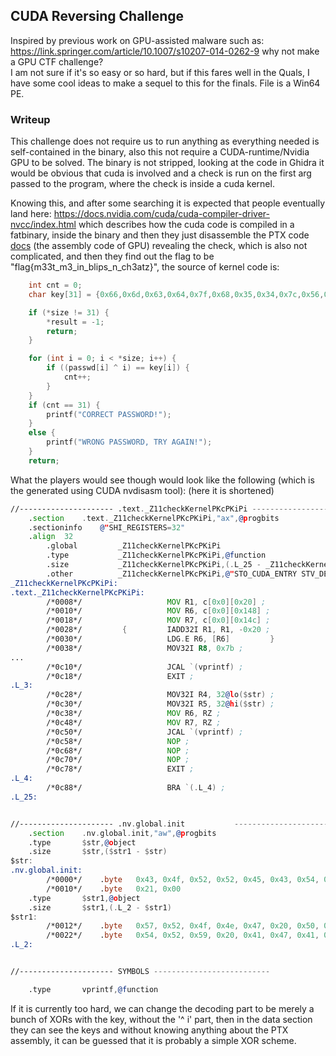## CUDA Reversing Challenge

Inspired by previous work on GPU-assisted malware such as: https://link.springer.com/article/10.1007/s10207-014-0262-9 why not make a GPU CTF challenge? </br>
I am not sure if it's so easy or so hard, but if this fares well in the Quals, I have some cool ideas to make a sequel to this for the finals. File is a Win64 PE. </br>

### Writeup

This challenge does not require us to run anything as everything needed is self-contained in the binary, also this not require a CUDA-runtime/Nvidia GPU to be solved. The binary is not stripped, looking at the code in Ghidra it would be obvious that cuda is involved and a check is run on the first arg passed to the program, where the check is inside a cuda kernel. </br>

Knowing this, and after some searching it is expected that people eventually land here: https://docs.nvidia.com/cuda/cuda-compiler-driver-nvcc/index.html which describes how the cuda code is compiled in a fatbinary, inside the binary and then they just disassemble the PTX code [docs](https://docs.nvidia.com/cuda/parallel-thread-execution/index.html) (the assembly code of GPU) revealing the check, which is also not complicated, and then they find out the flag to be "flag{m33t_m3_in_blips_n_ch3atz}", the source of kernel code is:

```c
    int cnt = 0;
    char key[31] = {0x66,0x6d,0x63,0x64,0x7f,0x68,0x35,0x34,0x7c,0x56,0x67,0x38,0x53,0x64,0x60,0x50,0x72,0x7d,0x7b,0x63,0x67,0x4a,0x78,0x48,0x7b,0x71,0x29,0x7a,0x68,0x67,0x63};

    if (*size != 31) {
        *result = -1;
        return;
    }

    for (int i = 0; i < *size; i++) {
        if ((passwd[i] ^ i) == key[i]) {
            cnt++;
        }
    }
    if (cnt == 31) {
        printf("CORRECT PASSWORD!");
    }
    else {
        printf("WRONG PASSWORD, TRY AGAIN!");
    }
    return;
```

What the players would see though would look like the following (which is the generated using CUDA nvdisasm tool): (here it is shortened)

```asm
//--------------------- .text._Z11checkKernelPKcPKiPi --------------------------
	.section	.text._Z11checkKernelPKcPKiPi,"ax",@progbits
	.sectioninfo	@"SHI_REGISTERS=32"
	.align	32
        .global         _Z11checkKernelPKcPKiPi
        .type           _Z11checkKernelPKcPKiPi,@function
        .size           _Z11checkKernelPKcPKiPi,(.L_25 - _Z11checkKernelPKcPKiPi)
        .other          _Z11checkKernelPKcPKiPi,@"STO_CUDA_ENTRY STV_DEFAULT"
_Z11checkKernelPKcPKiPi:
.text._Z11checkKernelPKcPKiPi:
        /*0008*/                   MOV R1, c[0x0][0x20] ;
        /*0010*/                   MOV R6, c[0x0][0x148] ;
        /*0018*/                   MOV R7, c[0x0][0x14c] ;
        /*0028*/         {         IADD32I R1, R1, -0x20 ;
        /*0030*/                   LDG.E R6, [R6]         }
        /*0038*/                   MOV32I R8, 0x7b ;
...
        /*0c10*/                   JCAL `(vprintf) ;
        /*0c18*/                   EXIT ;
.L_3:
        /*0c28*/                   MOV32I R4, 32@lo($str) ;
        /*0c30*/                   MOV32I R5, 32@hi($str) ;
        /*0c38*/                   MOV R6, RZ ;
        /*0c48*/                   MOV R7, RZ ;
        /*0c50*/                   JCAL `(vprintf) ;
        /*0c58*/                   NOP ;
        /*0c68*/                   NOP ;
        /*0c70*/                   NOP ;
        /*0c78*/                   EXIT ;
.L_4:
        /*0c88*/                   BRA `(.L_4) ;
.L_25:


//--------------------- .nv.global.init           --------------------------
	.section	.nv.global.init,"aw",@progbits
	.type		$str,@object
	.size		$str,($str1 - $str)
$str:
.nv.global.init:
        /*0000*/ 	.byte	0x43, 0x4f, 0x52, 0x52, 0x45, 0x43, 0x54, 0x20, 0x50, 0x41, 0x53, 0x53, 0x57, 0x4f, 0x52, 0x44
        /*0010*/ 	.byte	0x21, 0x00
	.type		$str1,@object
	.size		$str1,(.L_2 - $str1)
$str1:
        /*0012*/ 	.byte	0x57, 0x52, 0x4f, 0x4e, 0x47, 0x20, 0x50, 0x41, 0x53, 0x53, 0x57, 0x4f, 0x52, 0x44, 0x2c, 0x20
        /*0022*/ 	.byte	0x54, 0x52, 0x59, 0x20, 0x41, 0x47, 0x41, 0x49, 0x4e, 0x21, 0x00
.L_2:


//--------------------- SYMBOLS --------------------------

	.type		vprintf,@function
```
If it is currently too hard, we can change the decoding part to be merely a bunch of XORs with the key, without the '^ i' part, then in the data section they can see the keys and without knowing anything about the PTX assembly, it can be guessed that it is probably a simple XOR scheme.
